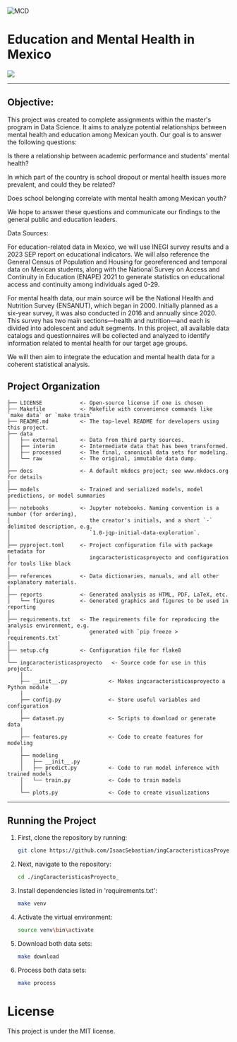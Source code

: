 ![MCD](https://mcd.unison.mx/wp-content/themes/awaken/img/logo_mcd.png)
# Education and Mental Health in Mexico

<a target="_blank" href="https://cookiecutter-data-science.drivendata.org/">
    <img src="https://img.shields.io/badge/CCDS-Project%20template-328F97?logo=cookiecutter" />
</a>

-------------------------------------------------------------------------
## Objective:

This project was created to complete assignments within the master's program in Data Science. It aims to analyze potential relationships between mental health and education among Mexican youth. Our goal is to answer the following questions:

Is there a relationship between academic performance and students' mental health?

In which part of the country is school dropout or mental health issues more prevalent, and could they be related?

Does school belonging correlate with mental health among Mexican youth?

We hope to answer these questions and communicate our findings to the general public and education leaders.

Data Sources:

For education-related data in Mexico, we will use INEGI survey results and a 2023 SEP report on educational indicators. We will also reference the General Census of Population and Housing for georeferenced and temporal data on Mexican students, along with the National Survey on Access and Continuity in Education (ENAPE) 2021 to generate statistics on educational access and continuity among individuals aged 0-29.

For mental health data, our main source will be the National Health and Nutrition Survey (ENSANUT), which began in 2000. Initially planned as a six-year survey, it was also conducted in 2016 and annually since 2020. This survey has two main sections—health and nutrition—and each is divided into adolescent and adult segments. In this project, all available data catalogs and questionnaires will be collected and analyzed to identify information related to mental health for our target age groups.

We will then aim to integrate the education and mental health data for a coherent statistical analysis.
## Project Organization

```
├── LICENSE            <- Open-source license if one is chosen
├── Makefile           <- Makefile with convenience commands like `make data` or `make train`
├── README.md          <- The top-level README for developers using this project.
├── data
│   ├── external       <- Data from third party sources.
│   ├── interim        <- Intermediate data that has been transformed.
│   ├── processed      <- The final, canonical data sets for modeling.
│   └── raw            <- The original, immutable data dump.
│
├── docs               <- A default mkdocs project; see www.mkdocs.org for details
│
├── models             <- Trained and serialized models, model predictions, or model summaries
│
├── notebooks          <- Jupyter notebooks. Naming convention is a number (for ordering),
│                         the creator's initials, and a short `-` delimited description, e.g.
│                         `1.0-jqp-initial-data-exploration`.
│
├── pyproject.toml     <- Project configuration file with package metadata for 
│                         ingcaracteristicasproyecto and configuration for tools like black
│
├── references         <- Data dictionaries, manuals, and all other explanatory materials.
│
├── reports            <- Generated analysis as HTML, PDF, LaTeX, etc.
│   └── figures        <- Generated graphics and figures to be used in reporting
│
├── requirements.txt   <- The requirements file for reproducing the analysis environment, e.g.
│                         generated with `pip freeze > requirements.txt`
│
├── setup.cfg          <- Configuration file for flake8
│
└── ingcaracteristicasproyecto   <- Source code for use in this project.
    │
    ├── __init__.py             <- Makes ingcaracteristicasproyecto a Python module
    │
    ├── config.py               <- Store useful variables and configuration
    │
    ├── dataset.py              <- Scripts to download or generate data
    │
    ├── features.py             <- Code to create features for modeling
    │
    ├── modeling                
    │   ├── __init__.py 
    │   ├── predict.py          <- Code to run model inference with trained models          
    │   └── train.py            <- Code to train models
    │
    └── plots.py                <- Code to create visualizations
```

--------

## Running the Project

1. First, clone the repository by running:
    ```bash
    git clone https://github.com/IsaacSebastian/ingCaracteristicasProyecto_
    ```

2. Next, navigate to the repository:
    ```bash
    cd ./ingCaracteristicasProyecto_
    ```

3. Install dependencies listed in 'requirements.txt':
    ```bash
    make venv 
    ```

4. Activate the virtual environment:
    ```bash
    source venv\bin\activate
    ```

5. Download both data sets:
    ```bash
    make download 
    ```

6. Process both data sets:
    ```bash
    make process
    ```


# License
This project is under the MIT license.
